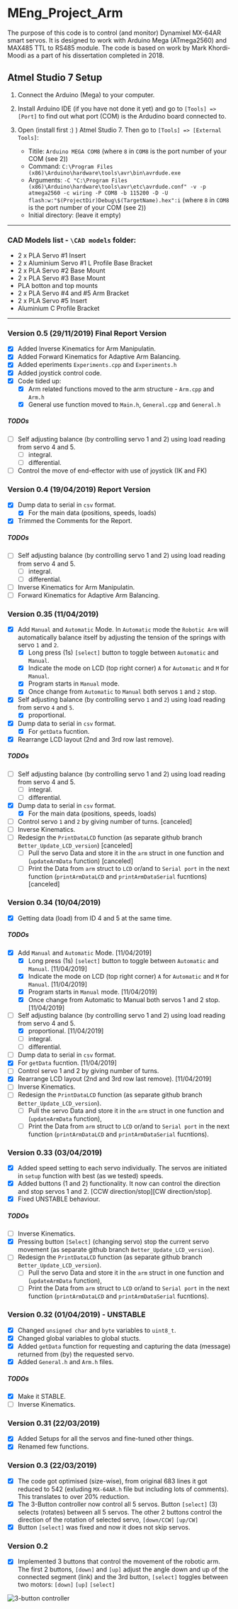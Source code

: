 # MEng_Project_Arm

The purpose of this code is to control (and monitor) Dynamixel MX-64AR smart servos. It is designed to work with Arduino Mega (ATmega2560) and MAX485 TTL to RS485 module. The code is based on work by Mark Khordi-Moodi as a part of his dissertation completed in 2018.

## Atmel Studio 7 Setup

1. Connect the Arduino (Mega) to your computer.
2. Install Arduino IDE (if you have not done it yet) and go to `[Tools] => [Port]` to find out what port (COM) is the Ardudino board connected to.
3. Open (install first :) ) Atmel Studio 7. Then go to `[Tools] => [External Tools]`:

   * Titile: `Arduino MEGA COM8` (where `8` in `COM8` is the port number of your COM (see 2))
   * Command: `C:\Program Files (x86)\Arduino\hardware\tools\avr\bin\avrdude.exe`
   * Arguments: `-C "C:\Program Files (x86)\Arduino\hardware\tools\avr\etc\avrdude.conf" -v -p atmega2560 -c wiring -P COM8 -b 115200 -D -U flash:w:"$(ProjectDir)Debug\$(TargetName).hex":i` (where `8` in `COM8` is the port number of your COM (see 2))
   * Initial directory: (leave it empty)

***
### CAD Models list - `\CAD models` folder:
* 2 x PLA Servo #1 Insert
* 2 x Aluminium Servo #1 L Profile Base Bracket
* 2 x PLA Servo #2 Base Mount
* 2 x PLA Servo #3 Base Mount
* PLA botton and top mounts
* 2 x PLA Servo #4 and #5 Arm Bracket
* 2 x PLA Servo #5 Insert
* Aluminium C Profile Bracket

***
### Version 0.5 (29/11/2019) Final Report Version

* [x] Added Inverse Kinematics for Arm Manipulatin.
* [x] Added Forward Kinematics for Adaptive Arm Balancing.
* [x] Added eperiments `Experiments.cpp` and `Experiments.h`
* [x] Added joystick control code.
* [x] Code tided up:
    * [x] Arm related functions moved to the arm structure - `Arm.cpp` and `Arm.h`
    * [x] General use function moved to `Main.h`, `General.cpp` and `General.h`

##### TODOs

* [ ] Self adjusting balance (by controlling servo 1 and 2) using load reading from servo 4 and 5.
  * [ ] integral.
  * [ ] differential.
* [ ] Control the move of end-effector with use of joystick (IK and FK)

### Version 0.4 (19/04/2019) Report Version

* [x] Dump data to serial in `csv` format.
  * [x] For the main data (positions, speeds, loads)
* [x] Trimmed the Comments for the Report.

##### TODOs

* [ ] Self adjusting balance (by controlling servo 1 and 2) using load reading from servo 4 and 5.
  * [ ] integral.
  * [ ] differential.
* [ ] Inverse Kinematics for Arm Manipulatin.
* [ ] Forward Kinematics for Adaptive Arm Balancing.

### Version 0.35 (11/04/2019)

* [x] Add `Manual` and `Automatic` Mode. In `Automatic` mode the `Robotic Arm` will automatically balance itself by adjusting the tension of the springs with servo `1` and `2`.
  * [x] Long press (1s) `[select]` button to toggle between `Automatic` and `Manual`.
  * [x] Indicate the mode on LCD (top right corner) `A` for `Automatic` and `M` for `Manual`.
  * [x] Program starts in `Manual` mode.
  * [x] Once change from `Automatic` to `Manual` both servos `1` and `2` stop.
* [x] Self adjusting balance (by controlling servo `1` and `2`) using load reading from servo `4` and `5`.
  * [x] proportional.
* [X] Dump data to serial in `csv` format.
  * [x] For `getData` fucntion.
* [x] Rearrange LCD layout (2nd and 3rd row last remove).

##### TODOs

* [ ] Self adjusting balance (by controlling servo 1 and 2) using load reading from servo 4 and 5.
  * [ ] integral.
  * [ ] differential.
* [x] Dump data to serial in `csv` format.
  * [x] For the main data (positions, speeds, loads)
* [ ] Control servo `1` and `2` by giving number of turns. [canceled]
* [ ] Inverse Kinematics.
* [ ] Redesign the `PrintDataLCD` function (as separate github branch `Better_Update_LCD_version`) [canceled]
  * [ ] Pull the servo Data and store it in the `arm` struct in one function and (`updateArmData` function) [canceled]
  * [ ] Print the Data from `arm` struct to `LCD` or/and to `Serial port` in the next function (`printArmDataLCD` and `printArmDataSerial` fucntions) [canceled]

### Version 0.34 (10/04/2019)

* [x] Getting data (load) from ID 4 and 5 at the same time.

##### TODOs

* [x] Add `Manual` and `Automatic` Mode. [11/04/2019]
  * [x] Long press (1s) `[select]` button to toggle between `Automatic` and `Manual`. [11/04/2019]
  * [x] Indicate the mode on LCD (top right corner) `A` for `Automatic` and `M` for `Manual`. [11/04/2019]
  * [x] Program starts in `Manual` mode. [11/04/2019]
  * [x] Once change from Automatic to Manual both servos 1 and 2 stop. [11/04/2019]
* [ ] Self adjusting balance (by controlling servo 1 and 2) using load reading from servo 4 and 5.
  * [x] proportional. [11/04/2019]
  * [ ] integral.
  * [ ] differential.
* [ ] Dump data to serial in `csv` format.
* [x] For `getData` fucntion. [11/04/2019]
* [ ] Control servo 1 and 2 by giving number of turns.
* [x] Rearrange LCD layout (2nd and 3rd row last remove). [11/04/2019]
* [ ] Inverse Kinematics.
* [ ] Redesign the `PrintDataLCD` function (as separate github branch `Better_Update_LCD_version`).
  * [ ] Pull the servo Data and store it in the `arm` struct in one function and (`updateArmData` function),
  * [ ] Print the Data from `arm` struct to `LCD` or/and to `Serial port` in the next function (`printArmDataLCD` and `printArmDataSerial` fucntions).

### Version 0.33 (03/04/2019)

* [x] Added speed setting to each servo individually. The servos are initiated in `setup` function with best (as we tested) speeds.
* [x] Added buttons (1 and 2) functionality. It now can control the direction and stop servos 1 and 2. [CCW direction/stop][CW direction/stop].
* [x] Fixed UNSTABLE behaviour.

##### TODOs

* [ ] Inverse Kinematics.
* [x] Pressing button `[Select]` (changing servo) stop the current servo movement (as separate github branch `Better_Update_LCD_version`).
* [ ] Redesign the `PrintDataLCD` function (as separate github branch `Better_Update_LCD_version`).
  * [ ] Pull the servo Data and store it in the `arm` struct in one function and (`updateArmData` function),
  * [ ] Print the Data from `arm` struct to `LCD` or/and to `Serial port` in the next function (`printArmDataLCD` and `printArmDataSerial` fucntions).

### Version 0.32 (01/04/2019) - UNSTABLE

* [x] Changed `unsigned char` and `byte` variables to `uint8_t`.
* [x] Changed global variables to global stucts.
* [x] Added `getData` function for requesting and capturing the data (message) returned from (by) the requested servo.
* [x] Added `General.h` and `Arm.h` files.

##### TODOs

* [x] Make it STABLE.
* [ ] Inverse Kinematics.

### Version 0.31 (22/03/2019)

* [x] Added Setups for all the servos and fine-tuned other things.
* [x] Renamed few functions.

### Version 0.3 (22/03/2019)

* [x] The code got optimised (size-wise), from original 683 lines it got reduced to 542 (exluding `MX-64AR.h` file but including lots of comments). This translates to over 20% reduction.
* [x] The 3-Button controller now control all 5 servos. Button `[select]` (3) selects (rotates) between all 5 servos. The other 2 buttons control the direction of the rotation of selected servo, `[down/CCW]` `[up/CW]`
* [x] Button `[select]` was fixed and now it does not skip servos.

### Version 0.2

* [x] Implemented 3 buttons that control the movement of the robotic arm. The first 2 buttons, `[down]` and `[up]` adjust the angle down and up of the connected segment (link) and the 3rd button, `[select]` toggles between two motors:
`[down]` `[up]` `[select]`

![3-button controller](./images/IMG_2213_lc.jpg)
